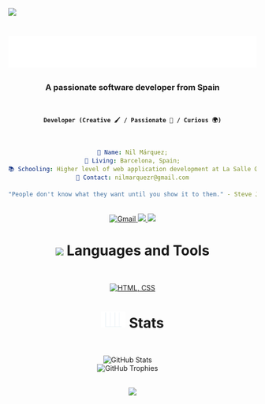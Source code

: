 [![](https://visitcount.itsvg.in/api?id=NilMarquez&icon=3&color=2)](https://visitcount.itsvg.in)

<h1 align="center">
  <img src="https://raw.githubusercontent.com/NilMarquez/NilMarquez/master/name.svg" alt="Nil Márquez" />
</h1>

<h3 align="center"><b>A passionate software developer from Spain </b></h3></br>

 
<div align="center">  
  
**`Developer (Creative 🖌️ / Passionate 🚀 / Curious 🌍)`**</br>
</div>

 
<div align="center"></br> 
    
```yaml
👤 Name: Nil Márquez;
📍 Living: Barcelona, Spain;
📚 Schooling: Higher level of web application development at La Salle Grácia.;
📧 Contact: nilmarquezr@gmail.com

"People don't know what they want until you show it to them." - Steve Jobs 
```
  
</div></br>
 
<div align="center"> 
  <a href="mailto:nilmarquezr@gmail.com">
    <img src="https://img.shields.io/badge/Gmail-333333?style=for-the-badge&logo=gmail&logoColor=red" alt="Gmail" />
  </a>
  <a href="https://linkedin.com/in/nil-marquez-rodriguez" target="_blank">
    <img src="https://img.shields.io/badge/LinkedIn-0077B5?style=for-the-badge&logo=linkedin&logoColor=white" target="_blank" />
  </a>
  <a href="https://NilMarquez.github.io" target="_blank">
     <img src="https://img.shields.io/badge/Portfolio (Coming Soon) -FF5722?style=for-the-badge&logo=todoist&logoColor=white" target="_blank" /> 
  </a>
</div>

<div align="center"> 

 
# <img src="https://media2.giphy.com/media/QssGEmpkyEOhBCb7e1/giphy.gif?cid=ecf05e47a0n3gi1bfqntqmob8g9aid1oyj2wr3ds3mg700bl&rid=giphy.gif" width ="25"><b> Languages and Tools </b> 

</div></br>


<div align="center"> 

[![HTML, CSS](https://skillicons.dev/icons?i=java,html,css,git,idea,stackoverflow,vscode,mysql)](https://skillicons.dev)

</div>

<div align="center"> 

# <picture><img src="./assets/images/stats.gif" width = 50px heigth = 30px></picture> **Stats**
<br>

</div>

<p align="center">
  <img src="https://github-readme-stats.vercel.app/api?username=NilMarquez&show_icons=true&theme=gruvbox" alt="GitHub Stats" style="margin-right: 20px;"><br/>
  <img src="https://github-profile-trophy.vercel.app/?username=NilMarquez&theme=gruvbox&no-frame=false&no-bg=false&margin-w=4" alt="GitHub Trophies" style="margin-right: 20px;">
</p>
<br>
<!-- TXS FOR VISITING -->
<div align="center">
  <img src="https://img.shields.io/badge/Thanks%20for%20visiting-black?style=for-the-badge&logo=github&labelColor=yellow" height="35" />
</div>
